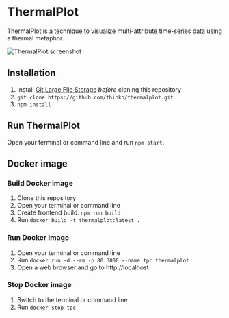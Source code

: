 # ThermalPlot

ThermalPlot is a technique to visualize multi-attribute time-series data using a thermal metaphor.

![ThermalPlot screenshot](https://thinkh.github.io/thermalplot/images/card_image.png)


## Installation

1. Install [Git Large File Storage](https://git-lfs.github.com/) *before* cloning this repository
2. `git clone https://github.com/thinkh/thermalplot.git`
3. `npm install`


## Run ThermalPlot

Open your terminal or command line and run `npm start`.


## Docker image

### Build Docker image

1. Clone this repository
2. Open your terminal or command line
3. Create frontend build: `npm run build`
3. Run `docker build -t thermalplot:latest .`

### Run Docker image

1. Open your terminal or command line
2. Run `docker run -d --rm -p 80:3000 --name tpc thermalplot`
4. Open a web browser and go to http://localhost

### Stop Docker image

1. Switch to the terminal or command line
3. Run `docker stop tpc`

